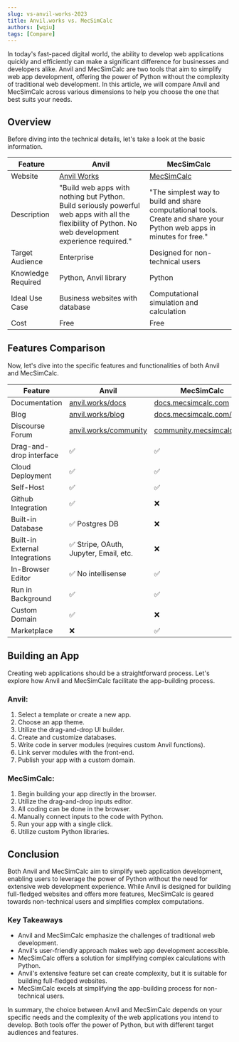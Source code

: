 ```yaml
---
slug: vs-anvil-works-2023
title: Anvil.works vs. MecSimCalc
authors: [wqiu]
tags: [Compare]
---
```


In today's fast-paced digital world, the ability to develop web applications quickly and efficiently can make a significant difference for businesses and developers alike. Anvil and MecSimCalc are two tools that aim to simplify web app development, offering the power of Python without the complexity of traditional web development. In this article, we will compare Anvil and MecSimCalc across various dimensions to help you choose the one that best suits your needs.

## Overview

Before diving into the technical details, let's take a look at the basic information.

| Feature            | Anvil                                                                                                                                                   | MecSimCalc                                                                                                            |
| ------------------ | ------------------------------------------------------------------------------------------------------------------------------------------------------- | --------------------------------------------------------------------------------------------------------------------- |
| Website            | [Anvil Works](https://anvil.works/)                                                                                                                     | [MecSimCalc](https://mecsimcalc.com/)                                                                                 |
| Description        | "Build web apps with nothing but Python. Build seriously powerful web apps with all the flexibility of Python. No web development experience required." | "The simplest way to build and share computational tools. Create and share your Python web apps in minutes for free." |
| Target Audience    | Enterprise                                                                                                                                              | Designed for non-technical users                                                                                      |
| Knowledge Required | Python, Anvil library                                                                                                                                   | Python                                                                                                                |
| Ideal Use Case     | Business websites with database                                                                                                                         | Computational simulation and calculation                                                                              |
| Cost               | Free                                                                                                                                                    | Free                                                                                                                  |

## Features Comparison

Now, let's dive into the specific features and functionalities of both Anvil and MecSimCalc.

| Feature                        | Anvil                                                  | MecSimCalc                                                   |
| ------------------------------ | ------------------------------------------------------ | ------------------------------------------------------------ |
| Documentation                  | [anvil.works/docs](https://anvil.works/docs)           | [docs.mecsimcalc.com](https://docs.mecsimcalc.com)           |
| Blog                           | [anvil.works/blog](https://anvil.works/blog)           | [docs.mecsimcalc.com/blog](https://docs.mecsimcalc.com/blog) |
| Discourse Forum                | [anvil.works/community](https://anvil.works/community) | [community.mecsimcalc.com](https://community.mecsimcalc.com) |
| Drag-and-drop interface        | :white_check_mark:                                     | :white_check_mark:                                           |
| Cloud Deployment               | :white_check_mark:                                     | :white_check_mark:                                           |
| Self-Host                      | :white_check_mark:                                     | :white_check_mark:                                           |
| Github Integration             | :white_check_mark:                                     | :x:                                                          |
| Built-in Database              | :white_check_mark: Postgres DB                         | :x:                                                          |
| Built-in External Integrations | :white_check_mark: Stripe, OAuth, Jupyter, Email, etc. | :x:                                                          |
| In-Browser Editor              | :white_check_mark: No intellisense                     | :white_check_mark:                                           |
| Run in Background              | :white_check_mark:                                     | :white_check_mark:                                           |
| Custom Domain                  | :white_check_mark:                                     | :x:                                                          |
| Marketplace                    | :x:                                                    | :white_check_mark:                                           |

## Building an App

Creating web applications should be a straightforward process. Let's explore how Anvil and MecSimCalc facilitate the app-building process.

### Anvil:

1. Select a template or create a new app.
2. Choose an app theme.
3. Utilize the drag-and-drop UI builder.
4. Create and customize databases.
5. Write code in server modules (requires custom Anvil functions).
6. Link server modules with the front-end.
7. Publish your app with a custom domain.

### MecSimCalc:

1. Begin building your app directly in the browser.
2. Utilize the drag-and-drop inputs editor.
3. All coding can be done in the browser.
4. Manually connect inputs to the code with Python.
5. Run your app with a single click.
6. Utilize custom Python libraries.

## Conclusion

Both Anvil and MecSimCalc aim to simplify web application development, enabling users to leverage the power of Python without the need for extensive web development experience. While Anvil is designed for building full-fledged websites and offers more features, MecSimCalc is geared towards non-technical users and simplifies complex computations.

### Key Takeaways

- Anvil and MecSimCalc emphasize the challenges of traditional web development.
- Anvil's user-friendly approach makes web app development accessible.
- MecSimCalc offers a solution for simplifying complex calculations with Python.
- Anvil's extensive feature set can create complexity, but it is suitable for building full-fledged websites.
- MecSimCalc excels at simplifying the app-building process for non-technical users.

In summary, the choice between Anvil and MecSimCalc depends on your specific needs and the complexity of the web applications you intend to develop. Both tools offer the power of Python, but with different target audiences and features.
